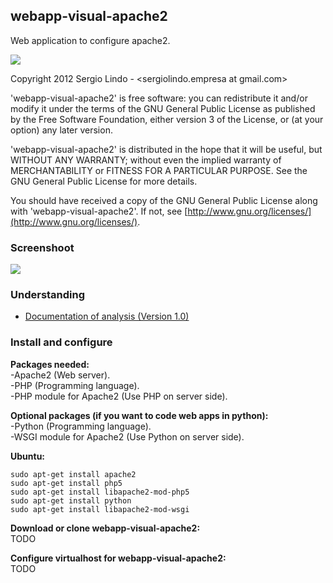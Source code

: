 ## webapp-visual-apache2

Web application to configure apache2.

<img style="border:0px;" src="https://raw.github.com/binary-sequence/webapp-visual-apache2/master/img/gplv3-127x51.png">

Copyright 2012 Sergio Lindo - &lt;sergiolindo.empresa at gmail.com&gt;

'webapp-visual-apache2' is free software: you can redistribute it and/or
modify it under the terms of the GNU General Public License as published by
the Free Software Foundation, either version 3 of the License, or (at your
option) any later version.

'webapp-visual-apache2' is distributed in the hope that it will be useful,
but WITHOUT ANY WARRANTY; without even the implied warranty of
MERCHANTABILITY or FITNESS FOR A PARTICULAR PURPOSE.  See the GNU General
Public License for more details.

You should have received a copy of the GNU General Public License along with
'webapp-visual-apache2'. If not, see [http://www.gnu.org/licenses/](http://www.gnu.org/licenses/).

### Screenshoot

<img style="border:0px;" src="https://lh5.googleusercontent.com/-mxuF31Pdq6o/UMI7Kyd3-VI/AAAAAAAACM0/vqP5wrKDZqo/s640/webapp-visual-apache2.jpg">

### Understanding

- [Documentation of analysis (Version 1.0)](https://docs.google.com/folder/d/0B8JxC44zJg_8dmZ2YWlvblM0Q0U/edit)

### Install and configure

**Packages needed:**  
-Apache2 (Web server).  
-PHP (Programming language).  
-PHP module for Apache2 (Use PHP on server side).

**Optional packages (if you want to code web apps in python):**  
-Python (Programming language).  
-WSGI module for Apache2 (Use Python on server side).  

**Ubuntu:**

    sudo apt-get install apache2
    sudo apt-get install php5
    sudo apt-get install libapache2-mod-php5
    sudo apt-get install python
    sudo apt-get install libapache2-mod-wsgi

**Download or clone webapp-visual-apache2:**  
TODO

**Configure virtualhost for webapp-visual-apache2:**  
TODO
